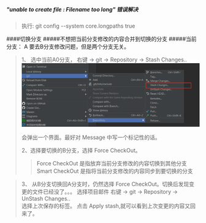 
##### "unable to create file : Filename too long"  错误解决
 >执行:    git config --system core.longpaths true






####切换分支
#####不想把当前分支修改的内容合并到切换的分支
#####当前分支： A 要去B分支修改问题，但是两个分支无关。
>1、 选中当前A0分支， 右键 → git → Repository → Stash Changes..  
    ![Image](../img/git/gitChangeBranch.jpg)
>
>
>会弹出一个界面。最好对 Message 中写一个标记性的话。  
>
>2、选择要切换的B分支，选择 Force CheckOut。 
>> Force CheckOut 是指放弃当前分支修改的内容切换到其他分支  
>>Smart CheckOut 是指将当前分支修改的内容同步到要切换的分支   

>3、 从B分支切换回A分支时，仍然选择 Force CheckOut。切换后发现变更的文件已经没了。。。
>选择项目邮件 右键 → git → Repository → UnStash Changes..  
>选择上次保存的标签。  点击 Apply stash,就可以看到上次变更的内容又回来了。



